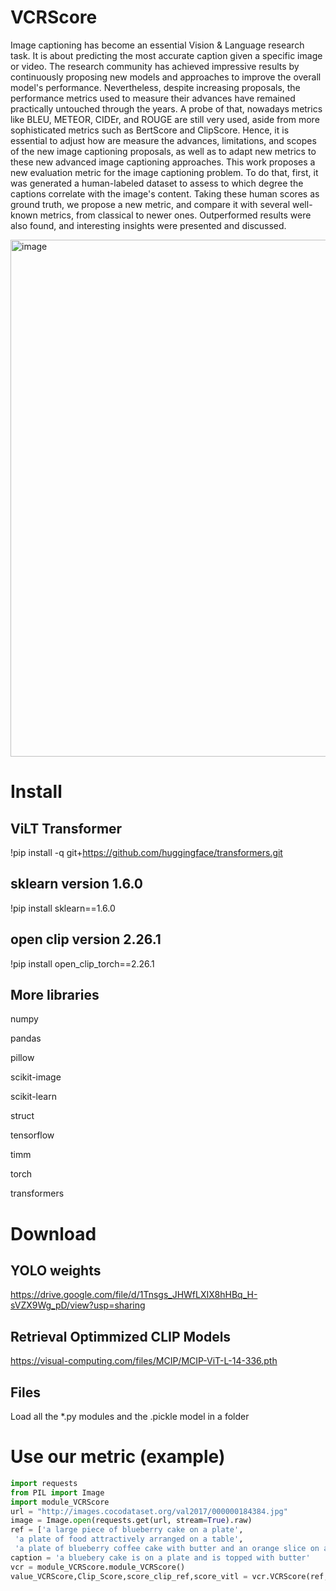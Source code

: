 # VCRScore

Image captioning has become an essential Vision & Language research task. It is about predicting the most accurate caption given a specific image or video. The research community has achieved impressive results by continuously proposing new models and approaches to improve the overall model's performance. Nevertheless, despite increasing proposals, the performance metrics used to measure their advances have remained practically untouched through the years. A probe of that, nowadays metrics like BLEU, METEOR, CIDEr, and ROUGE are still very used, aside from more sophisticated metrics such as BertScore and ClipScore. 
    Hence, it is essential to adjust how are measure the advances, limitations, and scopes of the new image captioning proposals, as well as to adapt new metrics to these new advanced image captioning approaches.
    This work proposes a new evaluation metric for the image captioning problem. To do that, first, it was generated a human-labeled dataset to assess to which degree the captions correlate with the image's content. Taking these human scores as ground truth, we propose a new metric, and compare it with several well-known metrics, from classical to newer ones. Outperformed results were also found, and interesting insights were presented and discussed. 

<img width="827" alt="image" src="https://github.com/user-attachments/assets/04572bb0-c87d-4e54-8ecd-191c99ba9858" />


# Install

## ViLT Transformer

!pip install -q git+https://github.com/huggingface/transformers.git

## sklearn version 1.6.0

!pip install sklearn==1.6.0

## open clip version 2.26.1

!pip install open_clip_torch==2.26.1

## More libraries

numpy

pandas

pillow

scikit-image

scikit-learn 

struct

tensorflow

timm

torch

transformers

# Download

## YOLO weights

https://drive.google.com/file/d/1Tnsgs_JHWfLXIX8hHBq_H-sVZX9Wg_pD/view?usp=sharing

## Retrieval Optimmized CLIP Models

https://visual-computing.com/files/MCIP/MCIP-ViT-L-14-336.pth

## Files

Load all the *.py modules and the .pickle model in a folder

# Use our metric (example)

```python
import requests
from PIL import Image
import module_VCRScore
url = "http://images.cocodataset.org/val2017/000000184384.jpg"
image = Image.open(requests.get(url, stream=True).raw)
ref = ['a large piece of blueberry cake on a plate',
 'a plate of food attractively arranged on a table',
 'a plate of blueberry coffee cake with butter and an orange slice on a table with breakfast foods']
caption = 'a bluebery cake is on a plate and is topped with butter'
vcr = module_VCRScore.module_VCRScore()
value_VCRScore,Clip_Score,score_clip_ref,score_vitl = vcr.VCRScore(ref,caption,image)
```


